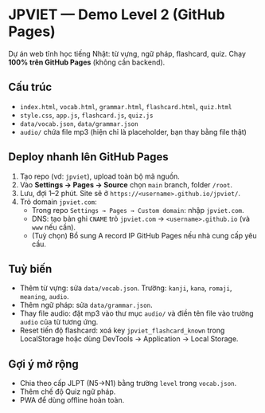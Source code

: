 # JPVIET — Demo Level 2 (GitHub Pages)

Dự án web tĩnh học tiếng Nhật: từ vựng, ngữ pháp, flashcard, quiz. Chạy **100% trên GitHub Pages** (không cần backend).

## Cấu trúc
- `index.html`, `vocab.html`, `grammar.html`, `flashcard.html`, `quiz.html`
- `style.css`, `app.js`, `flashcard.js`, `quiz.js`
- `data/vocab.json`, `data/grammar.json`
- `audio/` chứa file mp3 (hiện chỉ là placeholder, bạn thay bằng file thật)

## Deploy nhanh lên GitHub Pages
1. Tạo repo (vd: `jpviet`), upload toàn bộ mã nguồn.
2. Vào **Settings → Pages → Source** chọn `main` branch, folder `/root`.
3. Lưu, đợi 1–2 phút. Site sẽ ở `https://<username>.github.io/jpviet/`.
4. Trỏ domain `jpviet.com`:
   - Trong repo `Settings → Pages → Custom domain`: nhập `jpviet.com`.
   - DNS: tạo bản ghi `CNAME` trỏ `jpviet.com` → `<username>.github.io` (và `www` nếu cần).
   - (Tuỳ chọn) Bổ sung A record IP GitHub Pages nếu nhà cung cấp yêu cầu.

## Tuỳ biến
- Thêm từ vựng: sửa `data/vocab.json`. Trường: `kanji`, `kana`, `romaji`, `meaning`, `audio`.
- Thêm ngữ pháp: sửa `data/grammar.json`.
- Thay file audio: đặt mp3 vào thư mục `audio/` và điền tên file vào trường `audio` của từ tương ứng.
- Reset tiến độ flashcard: xoá key `jpviet_flashcard_known` trong LocalStorage hoặc dùng DevTools → Application → Local Storage.

## Gợi ý mở rộng
- Chia theo cấp JLPT (N5→N1) bằng trường `level` trong `vocab.json`.
- Thêm chế độ Quiz ngữ pháp.
- PWA để dùng offline hoàn toàn.

